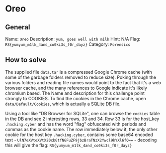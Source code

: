 # Oreo
## General 
Name: `Oreo`
Description: `yum, goes well with milk`
Hint: N/A
Flag: `RS{yumyum_m1lk_4and_co0ki3s_f0r_dayz}`
Category: `Forensics`

## How to solve 
The supplied file `data.tar` is a compressed Google Chrome cache (with some of the garbage folders removed to reduce size). Poking through the various folders and reading file names would point to the fact that it's a web browser cache, and the many references to Google indicate it's likely chromium based. The Name and description for this challenge point strongly to COOKIES. To find the cookies in the Chrome cache, open `data/Default/Cookies`, which is actually a SQLite DB file.

Using a tool like "DB Browser for SQLite", one can browse the `cookies` table in the DB and see 2 interesting rows, 33 and 34. Row 33 is for the host_key `.hacking.cyber` and has the word "flag" obfuscated with periods and commas as the cookie name. The row immediately below it, the only other cookie for the host key `.hacking.cyber`, contains some base64 encoded text - `UlN7eXVteXVtX20xbGtfNGFuZF9jbzBraTNzX2Ywcl9kYXl6fQ==` - decoding this will give the flag: `RS{yumyum_m1lk_4and_co0ki3s_f0r_dayz}`